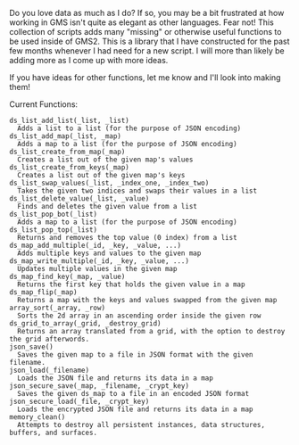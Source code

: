 Do you love data as much as I do? If so, you may be a bit frustrated at how working in GMS isn't quite as elegant as other languages. Fear not! This collection of scripts adds many "missing" or otherwise useful functions to be used inside of GMS2. This is a library that I have constructed for the past few months whenever I had need for a new script. I will more than likely be adding more as I come up with more ideas. 

If you have ideas for other functions, let me know and I'll look into making them!


Current Functions:

    ds_list_add_list(_list, _list)
      Adds a list to a list (for the purpose of JSON encoding)
    ds_list_add_map(_list, _map)
      Adds a map to a list (for the purpose of JSON encoding)
    ds_list_create_from_map(_map)
      Creates a list out of the given map's values
    ds_list_create_from_keys(_map)
      Creates a list out of the given map's keys
    ds_list_swap_values(_list, _index_one, _index_two)
      Takes the given two indices and swaps their values in a list
    ds_list_delete_value(_list, _value)
      Finds and deletes the given value from a list
    ds_list_pop_bot(_list)
      Adds a map to a list (for the purpose of JSON encoding)
    ds_list_pop_top(_list)
      Returns and removes the top value (0 index) from a list
    ds_map_add_multiple(_id, _key, _value, ...)
      Adds multiple keys and values to the given map
    ds_map_write_multiple(_id, _key, _value, ...)
      Updates multiple values in the given map
    ds_map_find_key(_map, _value)
      Returns the first key that holds the given value in a map
    ds_map_flip(_map)
      Returns a map with the keys and values swapped from the given map
    array_sort(_array, _row)
      Sorts the 2d array in an ascending order inside the given row
    ds_grid_to_array(_grid, _destroy_grid)
      Returns an array translated from a grid, with the option to destroy the grid afterwords.
    json_save()
      Saves the given map to a file in JSON format with the given filename.
    json_load(_filename)
      Loads the JSON file and returns its data in a map
    json_secure_save(_map, _filename, _crypt_key)
      Saves the given ds_map to a file in an encoded JSON format
    json_secure_load(_file, _crypt_key)
      Loads the encrypted JSON file and returns its data in a map
    memory_clean()
      Attempts to destroy all persistent instances, data structures, buffers, and surfaces.
